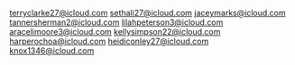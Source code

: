 terryclarke27@icloud.com
sethali27@icloud.com
jaceymarks@icloud.com
tannersherman2@icloud.com
lilahpeterson3@icloud.com
aracelimoore3@icloud.com
kellysimpson22@icloud.com
harperochoa@icloud.com
heidiconley27@icloud.com
knox1346@icloud.com

